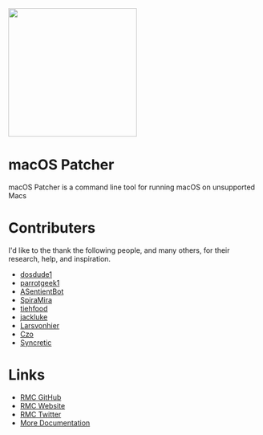<img src="https://github.com/rmc-team/macos-patcher/raw/master/resources/MacBook.png" width="256">

# macOS Patcher
macOS Patcher is a command line tool for running macOS on unsupported Macs

# Contributers
I'd like to the thank the following people, and many others, for their research, help, and inspiration.
- [dosdude1](https://forums.macrumors.com/members/669685/)
- [parrotgeek1](https://forums.macrumors.com/members/1033441/)
- [ASentientBot](https://forums.macrumors.com/members/1135186/)
- [SpiraMira](https://github.com/SpiraMira)
- [tiehfood](https://github.com/tiehfood)
- [jackluke](https://forums.macrumors.com/members/1133911/)
- [Larsvonhier](https://forums.macrumors.com/members/1041077/)
- [Czo](https://forums.macrumors.com/members/263182/)
- [Syncretic](https://forums.macrumors.com/members/1173816/)

# Links
- [RMC GitHub](https://github.com/rmc-team)
- [RMC Website](https://sites.google.com/view/rmc-team/home)
- [RMC Twitter](https://twitter.com/_rmcteam)
- [More Documentation](https://sites.google.com/view/rmc-team/patcher)
 
